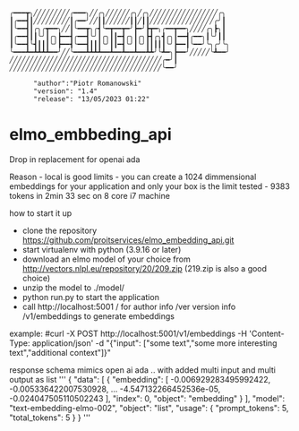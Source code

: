 

    ╭━━━┳╮╱╱╱╱╱╱╱╱╱╭━━━╮╱╱╭╮╱╱╱╱╱╱╭╮╱╭╮╱╱╱╱╱╱╱╱╱╱╱╱╱╱╱╱╱╭╮
    ┃╭━━┫┃╱╱╱╱╱╱╱╱╱┃╭━━╯╱╱┃┃╱╱╱╱╱╱┃┃╱┃┃╱╱╱╱╱╱╱╱╱╱╱╱╱╱╱╱╭╯┃
    ┃╰━━┫┃╭╮╭┳━━╮╱╱┃╰━━┳╮╭┫╰━┳━━┳━╯┣━╯┣┳━╮╭━━┳━━╮╱╱╱╱╭╮┣╮┃
    ┃╭━━┫┃┃╰╯┃╭╮┣━━┫╭━━┫╰╯┃╭╮┃┃━┫╭╮┃╭╮┣┫╭╮┫╭╮┃━━┫╭━━╮┃╰╯┃┃
    ┃╰━━┫╰┫┃┃┃╰╯┣━━┫╰━━┫┃┃┃╰╯┃┃━┫╰╯┃╰╯┃┃┃┃┃╰╯┣━━┃╰━━╯╰╮╭╯╰╮
    ╰━━━┻━┻┻┻┻━━╯╱╱╰━━━┻┻┻┻━━┻━━┻━━┻━━┻┻╯╰┻━╮┣━━╯╱╱╱╱╱╰┻━━╯
    ╱╱╱╱╱╱╱╱╱╱╱╱╱╱╱╱╱╱╱╱╱╱╱╱╱╱╱╱╱╱╱╱╱╱╱╱╱╱╭━╯┃
    ╱╱╱╱╱╱╱╱╱╱╱╱╱╱╱╱╱╱╱╱╱╱╱╱╱╱╱╱╱╱╱╱╱╱╱╱╱╱╰━━╯

          "author":"Piotr Romanowski"
          "version": "1.4"
          "release": "13/05/2023 01:22"

# elmo_embbeding_api
Drop in replacement for openai ada 

Reason - local is good 
limits - you can create a 1024 dimmensional embeddings for your application and only your box is the limit
tested - 9383 tokens in 2min 33 sec on 8 core i7 machine

how to start it up

- clone the repository https://github.com/proitservices/elmo_embedding_api.git
- start virtualenv with python (3.9.16 or later)
- download an elmo model of your choice from http://vectors.nlpl.eu/repository/20/209.zip (219.zip is also a good choice)
- unzip the model to ./model/
- python run.py to start the application
- call http://localhost:5001
 							/                   for author info 
 							/ver 	            version info
 							/v1/embeddings      to generate embeddings 



example:
#curl -X POST http://localhost:5001/v1/embeddings -H 'Content-Type: application/json' -d "{\"input\": [\"some text\",\"some more interesting text\",\"additional context\"]}"


response schema mimics open ai ada .. with added multi input and multi output as list 
'''
{
  "data": [
    {
      "embedding": [
        -0.006929283495992422,
        -0.005336422007530928,
        ...
        -4.547132266452536e-05,
        -0.024047505110502243
      ],
      "index": 0,
      "object": "embedding"
    }
  ],
  "model": "text-embedding-elmo-002",
  "object": "list",
  "usage": {
    "prompt_tokens": 5,
    "total_tokens": 5
  }
}
'''
